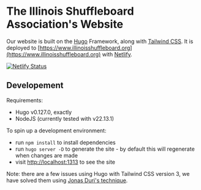 # The Illinois Shuffleboard Association's Website

Our website is built on the [Hugo](https://gohugo.io/) Framework, along with [Tailwind CSS](https://tailwindcss.com/). It is deployed to [https://www.illinoisshuffleboard.org](https://www.illinoisshuffleboard.org) with [Netlify](https://www.netlify.com/).

[![Netlify Status](https://api.netlify.com/api/v1/badges/a2dc1a15-5ed3-4122-a259-834327834bc1/deploy-status)](https://app.netlify.com/sites/ilsa/deploys)

## Developement

Requirements:
 * Hugo v0.127.0, exactly
 * NodeJS (currently tested with v22.13.1)

To spin up a development environment:
 * run `npm install` to install dependencies
 * run `hugo server -D` to generate the site - by default this will regenerate when changes are made
 * visit [http://localhost:1313](http://localhost:1313) to see the site

 Note: there are a few issues using Hugo with Tailwind CSS version 3, we have solved them using [Jonas Duri's technique](https://dev.to/jonas_duri/how-to-use-tailwindcss-30-without-external-npm-scripts-just-hugo-pipes-2lg9).
